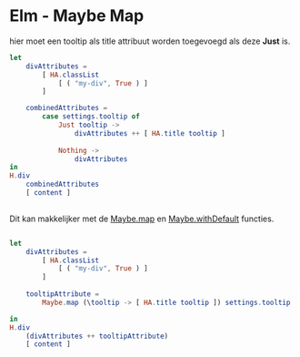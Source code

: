 Elm - Maybe Map
===============

hier moet een tooltip als title attribuut worden toegevoegd als deze **Just** is.

```elm
let   
    divAttributes =
        [ HA.classList
            [ ( "my-div", True ) ]
        ]

    combinedAttributes = 
        case settings.tooltip of
            Just tooltip ->
                divAttributes ++ [ HA.title tooltip ]
            
            Nothing ->
                divAttributes
in
H.div
    combinedAttributes
    [ content ]
        
```

Dit kan makkelijker met de [Maybe.map](https://package.elm-lang.org/packages/elm/core/latest/Maybe#map) en [Maybe.withDefault](https://package.elm-lang.org/packages/elm/core/latest/Maybe#withDefault) functies.

```elm

let
    divAttributes =
        [ HA.classList
            [ ( "my-div", True ) ]
        ]
    
    tooltipAttribute =
        Maybe.map (\tooltip -> [ HA.title tooltip ]) settings.tooltip |> Maybe.withDefault []

in
H.div
    (divAttributes ++ tooltipAttribute)
    [ content ]
```